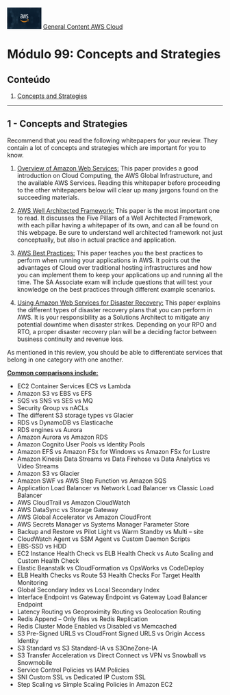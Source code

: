 <img src="../images/extra/banner_aws.png" alt="aws" width=80 height=50 /> [General Content AWS Cloud][1]

[1]: https://github.com/weder96/aws-certification-learning

# Módulo 99: Concepts‌ ‌and‌‌ Strategies 

## Conteúdo
1. <a href="#section-1"> Concepts‌ ‌and‌‌ Strategies </a>

*********************************************************************************************
## <a id="section-1" ></a> **1 - Concepts‌ ‌and‌‌ Strategies**

Recommend‌ ‌that‌ ‌you‌ ‌read‌ ‌the‌ ‌following‌ ‌whitepapers‌ ‌for‌ ‌your‌ ‌review.‌ ‌They‌ ‌contain‌ ‌a‌ ‌lot‌ ‌of‌ ‌concepts‌ ‌and‌‌ strategies‌ ‌which‌ ‌are‌ ‌important‌ ‌for‌ ‌you‌ ‌to‌ ‌know.‌ ‌

1. [Overview‌ ‌of‌ ‌Amazon‌ ‌Web‌ ‌Services‌:‌](https://d1.awsstatic.com/whitepapers/aws-overview.pdf) ‌This‌ ‌paper‌ ‌provides‌ ‌a‌ ‌good‌ ‌introduction‌ ‌on‌ ‌Cloud‌ ‌Computing,‌ ‌the‌‌ AWS‌ ‌Global‌ ‌Infrastructure,‌ ‌and‌ ‌the‌ ‌available‌ ‌AWS‌ ‌Services.‌ ‌Reading‌ ‌this‌ ‌whitepaper‌ ‌before‌ ‌proceeding‌‌ to‌ ‌the‌ ‌other‌ ‌whitepapers‌ ‌below‌ ‌will‌ ‌clear‌ ‌up‌ ‌many‌ ‌jargons‌ ‌found‌ ‌on‌ ‌the‌ ‌succeeding‌ ‌materials.‌ ‌

2. [AWS‌ ‌Well‌ ‌Architected‌ ‌Framework‌:‌](https://d1.awsstatic.com/whitepapers/aws-overview.pdf) ‌This‌ ‌paper‌ ‌is‌ ‌the‌ ‌most‌ ‌important‌ ‌one‌ ‌to‌ ‌read.‌ ‌It‌ ‌discusses‌ ‌the‌ ‌Five‌‌ Pillars‌ ‌of‌ ‌a‌ ‌Well‌ ‌Architected‌ ‌Framework,‌ ‌with‌ ‌each‌ ‌pillar‌ ‌having‌ ‌a‌ ‌whitepaper‌ ‌of‌ ‌its‌ ‌own,‌ ‌and‌ ‌can‌ ‌all‌ ‌be‌‌ found‌ ‌on‌ ‌this‌‌ webpage‌.‌ ‌Be‌ ‌sure‌ ‌to‌ ‌understand‌ ‌well‌ ‌architected‌ ‌framework‌ ‌not‌ ‌just‌ ‌conceptually,‌ ‌but‌‌ also‌ ‌in‌ ‌actual‌ ‌practice‌ ‌and‌ ‌application.‌
 ‌
3. [AWS‌ ‌Best‌ ‌Practices‌:‌](https://d1.awsstatic.com/whitepapers/AWS_Cloud_Best_Practices.pdf) ‌This‌ ‌paper‌ ‌teaches‌ ‌you‌ ‌the‌ ‌best‌ ‌practices‌ ‌to‌ ‌perform‌ ‌when‌ ‌running‌ ‌your‌‌ applications‌ ‌in‌ ‌AWS.‌ ‌It‌ ‌points‌ ‌out‌ ‌the‌ ‌advantages‌ ‌of‌ ‌Cloud‌ ‌over‌ ‌traditional‌ ‌hosting‌ ‌infrastructures‌ ‌and‌‌ how‌ ‌you‌ ‌can‌ ‌implement‌ ‌them‌ ‌to‌ ‌keep‌ ‌your‌ ‌applications‌ ‌up‌ ‌and‌ ‌running‌ ‌all‌ ‌the‌ ‌time.‌ ‌The‌ ‌SA‌ ‌Associate‌‌ exam‌ ‌will‌ ‌include‌ ‌questions‌ ‌that‌ ‌will‌ ‌test‌ ‌your‌ ‌knowledge‌ ‌on‌ ‌the‌ ‌best‌ ‌practices‌ ‌through‌ different‌‌ example‌ ‌scenarios.‌ ‌

4. [Using‌ ‌Amazon‌ ‌Web‌ ‌Services‌ ‌for‌ ‌Disaster‌ ‌Recovery‌:‌](https://d1.awsstatic.com/whitepapers/Storage/Backup_and_Recovery_Approaches_Using_AWS.pdf?did=wp_card&trk=wp_card) ‌This‌ ‌paper‌ ‌explains‌ ‌the‌ ‌different‌ ‌types‌ ‌of‌ ‌disaster‌ recovery‌ ‌plans‌ ‌that‌ ‌you‌ ‌can‌ ‌perform‌ ‌in‌ ‌AWS.‌ ‌It‌ ‌is‌ ‌your‌ ‌responsibility‌ ‌as‌ ‌a‌ ‌Solutions‌ ‌Architect‌ ‌to‌ ‌mitigate‌‌ any‌ ‌potential‌ ‌downtime‌ ‌when‌ ‌disaster‌ ‌strikes.‌ ‌Depending‌ ‌on‌ ‌your‌ ‌RPO‌ ‌and‌ ‌RTO,‌ ‌a‌ ‌proper‌ ‌disaster‌‌ recovery‌ ‌plan‌ ‌will‌ ‌be‌ ‌a‌ ‌deciding‌ ‌factor‌ ‌between‌ ‌business‌ ‌continuity‌ ‌and‌ ‌revenue‌ ‌loss.‌ ‌



As‌ ‌mentioned‌ ‌in‌ ‌this‌ ‌review,‌ ‌you‌ ‌should‌ ‌be‌ ‌able‌ ‌to‌ ‌differentiate‌ ‌services‌ ‌that‌ ‌belong‌ ‌in‌ ‌one‌ ‌category‌ ‌with‌ ‌one‌‌ another.‌ ‌

**[Common‌ ‌comparisons‌ ‌include:‌](https://tutorialsdojo.com/comparison-of-aws-services/)** ‌

- EC2 Container Services ECS vs Lambda ‌
- Amazon S3 vs EBS vs EFS ‌
- SQS‌ ‌vs‌ ‌SNS‌ ‌vs‌ ‌SES‌ ‌vs‌ ‌MQ‌ ‌
- Security‌ ‌Group‌ ‌vs‌ ‌nACLs‌ ‌
- The‌ ‌different‌ ‌S3‌ ‌storage‌ ‌types‌ ‌vs‌ ‌Glacier‌ ‌
- RDS‌ ‌vs‌ ‌DynamoDB‌ ‌vs‌ ‌Elasticache‌ ‌
- RDS‌ ‌engines‌ ‌vs‌ ‌Aurora‌ ‌
- Amazon Aurora vs Amazon RDS
- Amazon Cognito User Pools vs Identity Pools
- Amazon EFS vs Amazon FSx for Windows vs Amazon FSx for Lustre
- Amazon Kinesis Data Streams vs Data Firehose vs Data Analytics vs Video Streams
- Amazon S3 vs Glacier
- Amazon SWF vs AWS Step Function vs Amazon SQS
- Application Load Balancer vs Network Load Balancer vs Classic Load Balancer
- AWS CloudTrail vs Amazon CloudWatch
- AWS DataSync vs Storage Gateway
- AWS Global Accelerator vs Amazon CloudFront
- AWS Secrets Manager vs Systems Manager Parameter Store
- Backup and Restore vs Pilot Light vs Warm Standby vs Multi – site
- CloudWatch Agent vs SSM Agent vs Custom Daemon Scripts
- EBS-SSD vs HDD
- EC2 Instance Health Check vs ELB Health Check vs Auto Scaling and Custom Health Check
- Elastic Beanstalk vs CloudFormation vs OpsWorks vs CodeDeploy
- ELB Health Checks vs Route 53 Health Checks For Target Health Monitoring
- Global Secondary Index vs Local Secondary Index
- Interface Endpoint vs Gateway Endpoint vs Gateway Load Balancer Endpoint
- Latency Routing vs Geoproximity Routing vs Geolocation Routing
- Redis Append – Only files vs Redis Replication
- Redis Cluster Mode Enabled vs Disabled vs Memcached
- S3 Pre-Signed URLS vs CloudFront Signed URLS vs Origin Access Identity
- S3 Standard vs S3 Standard-IA vs S3OneZone-IA
- S3 Transfer Acceleration vs Direct Connect vs VPN vs Snowball vs Snowmobile
- Service Control Policies vs IAM Policies
- SNI Custom SSL vs Dedicated IP Custom SSL
- Step Scaling vs Simple Scaling Policies in Amazon EC2